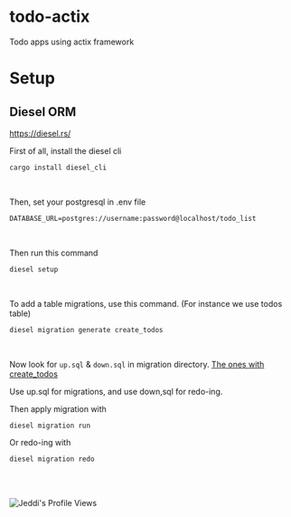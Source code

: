 # todo-actix

Todo apps using actix framework

# Setup

## Diesel ORM
https://diesel.rs/

First of all, install the diesel cli
``` 
cargo install diesel_cli 
```
<br>

Then, set your postgresql in .env file
```
DATABASE_URL=postgres://username:password@localhost/todo_list
```

<br>

Then run this command
```
diesel setup
```

<br>

To add a table migrations, use this command. (For instance we use todos table)
```
diesel migration generate create_todos
```

<br>

Now look for `up.sql` & `down.sql` in migration directory.
<u>The ones with create_todos</u>

Use up.sql for migrations, and use down,sql for redo-ing.

Then apply migration with
```
diesel migration run
```

Or redo-ing with
```
diesel migration redo
```

<br><br>

![Jeddi's Profile Views](https://api.visitorbadge.io/api/visitors?path=https%3A%2F%2Fgithub.com%2FJeddi212&countColor=%23fce775&style=flat-square)
